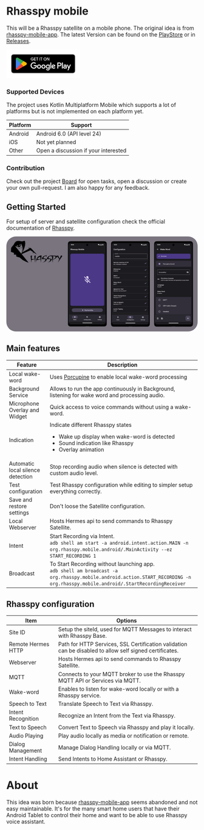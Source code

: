 # Rhasspy mobile

This will be a Rhasspy satellite on a mobile phone. The original idea is
from [rhasspy-mobile-app](https://github.com/razzo04/rhasspy-mobile-app). The latest Version can be
found on the [PlayStore](https://play.google.com/store/apps/details?id=org.rhasspy.mobile.android)
or in [Releases](https://github.com/Nailik/rhasspy_mobile/releases).

[<img src="documentation/images/google-play-badge.png" height="75">](https://play.google.com/store/apps/details?id=org.rhasspy.mobile.android)

### Supported Devices

The project uses Kotlin Multiplatform Mobile which supports a lot of platforms but is not
implemented on each platform yet.

| Platform | Support                              |
|----------|--------------------------------------|
| Android  | Android 6.0 (API level 24)           |
| iOS      | Not yet planned                      |
| Other    | Open a discussion if your interested |

### Contribution

Check out the project [Board](https://github.com/users/Nailik/projects/1) for open tasks, open a
discussion or create your own pull-request.
I am also happy for any feedback.

## Getting Started

For setup of server and satellite configuration check the official documentation
of [Rhasspy](https://rhasspy.readthedocs.io/en/latest/tutorials/#server-with-satellites).

<img src="documentation/images/header.png" height="250" style="border-radius:25px">

## Main features

| Feature                           | Description                                                                                                                                                                       |
|-----------------------------------|-----------------------------------------------------------------------------------------------------------------------------------------------------------------------------------|
| Local wake-word                   | Uses [Porcupine](https://picovoice.ai/platform/porcupine/) to enable local wake-word processing                                                                                   |
| Background Service                | Allows to run the app continuously in Background, listening for wake word and processing audio.                                                                                   |
| Microphone Overlay and Widget     | Quick access to voice commands without using a wake-word.                                                                                                                         |
| Indication                        | Indicate different Rhasspy states<br/><ul><li>Wake up display when wake-word is detected</li><li>Sound indication like Rhasspy</li><li>Overlay animation</li></ul>                |
| Automatic local silence detection | Stop recording audio when silence is detected with custom audio level.                                                                                                            |
| Test configuration                | Test Rhasspy configuration while editing to simpler setup everything correctly.                                                                                                   |
| Save and restore settings         | Don't loose the Satellite configuration.                                                                                                                                          |
| Local Webserver                   | Hosts Hermes api to send commands to Rhasspy Satellite.                                                                                                                           |
| Intent                            | Start Recording via Intent.<br/>`adb shell am start -a android.intent.action.MAIN -n org.rhasspy.mobile.android/.MainActivity --ez START_RECORDING 1`                             |
| Broadcast                         | To Start Recording without launching app.<br/>`adb shell am broadcast -a org.rhasspy.mobile.android.action.START_RECORDING -n org.rhasspy.mobile.android/.StartRecordingReceiver` |

## Rhasspy configuration

| Item               | Options                                                                                                 |
|--------------------|---------------------------------------------------------------------------------------------------------|
| Site ID            | Setup the siteId, used for MQTT Messages to interact with Rhasspy Base.                                 |
| Remote Hermes HTTP | Path for HTTP Services, SSL Certification validation can be disabled to allow self signed certificates. |
| Webserver          | Hosts Hermes api to send commands to Rhasspy Satellite.                                                 |
| MQTT               | Connects to your MQTT broker to use the Rhasspy MQTT API or Services via MQTT.                          |
| Wake-word          | Enables to listen for wake-word locally or with a Rhasspy service.                                      |
| Speech to Text     | Translate Speech to Text via Rhasspy.                                                                   |
| Intent Recognition | Recognize an Intent from the Text via Rhasspy.                                                          |
| Text to Speech     | Convert Text to Speech via Rhasspy and play it locally.                                                 |
| Audio Playing      | Play audio locally as media or notification or remote.                                                  |
| Dialog Management  | Manage Dialog Handling locally or via MQTT.                                                             |
| Intent Handling    | Send Intents to Home Assistant or Rhasspy.                                                              |

# About

This idea was born because [rhasspy-mobile-app](https://github.com/razzo04/rhasspy-mobile-app) seems
abandoned and not easy maintainable. It's for the many smart home users that have their Android
Tablet
to control their home and want to be able to use Rhasspy voice assistant.
